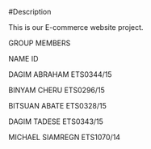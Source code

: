 #Description


This is our E-commerce website project. 

GROUP MEMBERS 

NAME                     ID

DAGIM ABRAHAM         ETS0344/15

BINYAM CHERU          ETS0296/15

BITSUAN ABATE         ETS0328/15

DAGIM TADESE          ETS0343/15

MICHAEL SIAMREGN      ETS1070/14